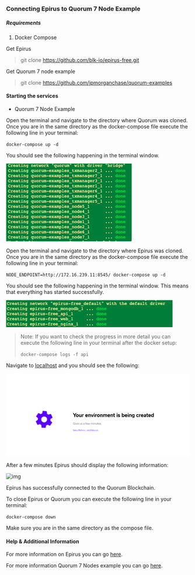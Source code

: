 

### Connecting Epirus to Quorum 7 Node Example 

##### Requirements 

1. Docker Compose


Get Epirus 

>git clone https://github.com/blk-io/epirus-free.git


Get Quorum 7 node example 

> git clone https://github.com/jpmorganchase/quorum-examples


#### Starting the services 

- Quorum 7 Node Example

Open the terminal and navigate to the directory where Quorum was cloned. Once you are in the same directory as the docker-compose file execute the following line in your terminal:

`docker-compose up -d`

You should see the following happening in the terminal window.

![image](images/7NodesDocker.png)

Open the terminal and navigate to the directory where Epirus was cloned. Once you are in the same directory as the docker-compose file execute the following line in your terminal:

`NODE_ENDPOINT=http://172.16.239.11:8545/ docker-compose up -d`

You should see the following happening in the terminal window. This means that everything has started successfully.


![img](images/EpirusDocker.png)

> Note: If you want to check the progress in more detail you can execute the following line in your terminal after the docker setup: 
> 
>`docker-compose logs -f api`


Navigate to [localhost](http://localhost) and you should see the following:

![image](images/Loading.png)

After a few minutes Epirus should display the following information:

![img](../images/Blocks.png)

Epirus has successfully connected to the Quorum Blockchain.

To close Epirus or Quorum you can execute the following line in your terminal:

`docker-compose down` 

Make sure you are in the same directory as the compose file.

#### Help & Additional Information

For more information on Epirus you can go [here](https://github.com/blk-io/epirus-free).

For more information Quorum 7 Nodes example you can go [here](https://github.com/jpmorganchase/quorum-examples/blob/master/README.md).


